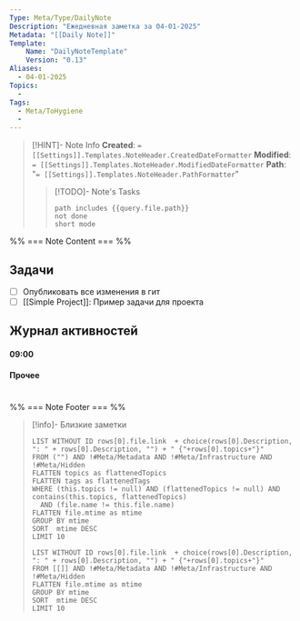 ```yaml
---
Type: Meta/Type/DailyNote
Description: "Ежедневная заметка за 04-01-2025"
Metadata: "[[Daily Note]]"
Template:
    Name: "DailyNoteTemplate"
    Version: "0.13"
Aliases:
  - 04-01-2025
Topics:
  - 
Tags:
  - Meta/ToHygiene
  -
---
```

>[!HINT]- Note Info
>**Created**: `= [[Settings]].Templates.NoteHeader.CreatedDateFormatter` 
>**Modified**:  `= [[Settings]].Templates.NoteHeader.ModifiedDateFormatter` 
>**Path**: "`= [[Settings]].Templates.NoteHeader.PathFormatter`"
>> [!TODO]- Note's Tasks
>> ```tasks
>>path includes {{query.file.path}}
>>not done
>>short mode

%% === Note Content === %%
## Задачи
- [ ] Опубликовать все изменения в гит
- [ ] [[Simple Project]]: Пример задачи для проекта
## Журнал активностей
#### 09:00
#### Прочее
#
%% === Note Footer === %%
>[!info]- Близкие заметки 
> ```dataview
>LIST WITHOUT ID rows[0].file.link  + choice(rows[0].Description, ": " + rows[0].Description, "") + " {"+rows[0].topics+"}"
>FROM ("") AND !#Meta/Metadata AND !#Meta/Infrastructure AND !#Meta/Hidden
>FLATTEN topics as flattenedTopics
>FLATTEN tags as flattenedTags
>WHERE (this.topics != null) AND (flattenedTopics != null) AND contains(this.topics, flattenedTopics) 
>	AND (file.name != this.file.name)
>FLATTEN file.mtime as mtime
>GROUP BY mtime
>SORT  mtime DESC
>LIMIT 10 
> ```
> ```dataview
> LIST WITHOUT ID rows[0].file.link  + choice(rows[0].Description, ": " + rows[0].Description, "") + " {"+rows[0].topics+"}"
> FROM [[]] AND !#Meta/Metadata AND !#Meta/Infrastructure AND !#Meta/Hidden
> FLATTEN file.mtime as mtime
> GROUP BY mtime
> SORT  mtime DESC
> LIMIT 10 
> ```